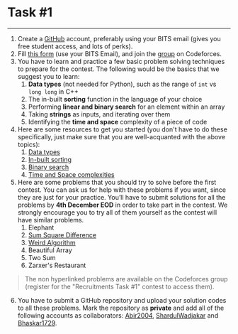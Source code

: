 # Task #1

****
 
1. Create a [GitHub](https://github.com/) account, preferably using your BITS email (gives you free student access, and lots of perks). 
2. Fill [this form](https://forms.gle/5ESgvtgA4jhdFwZ89) (use your BITS Email), and join the [group](https://codeforces.com/group/xAHU6B1kzn/contests) on Codeforces.
3. You have to learn and practice a few basic problem solving techniques to prepare for the contest. The following would be the basics that we suggest you to learn:
   1. **Data types** (not needed for Python), such as the range of ```int``` vs ```long long``` in C++
   2. The in-built **sorting** function in the language of your choice
   3. Performing **linear and binary search** for an element within an array
   4. Taking **strings** as inputs, and iterating over them
   5. Identifying the **time and space** complexity of a piece of code
4. Here are some resources to get you started (you don't have to do these specifically, just make sure that you are well-acquanted with the above topics):
   1. [Data types](https://usaco.guide/general/data-types?lang=cpp)
   2. [In-built sorting](https://www.geeksforgeeks.org/know-sorting-algorithm-set-1-sorting-weapons-used-programming-languages/)
   3. [Binary search](https://www.geeksforgeeks.org/binary-search/)
   4. [Time and Space complexities](https://www.youtube.com/watch?v=9TlHvipP5yA&t=2s)
5. Here are some problems that you should try to solve before the first contest. You can ask us for help with these problems if you want, since they are just for your practice. You’ll have to submit solutions for all the problems by **4th December EOD** in order to take part in the contest. We strongly encourage you to try all of them yourself as the contest will have similar problems.
   1. Elephant
   2. [Sum Square Difference](https://www.hackerrank.com/contests/projecteuler/challenges/euler006/problem)
   3. [Weird Algorithm](https://cses.fi/problemset/task/1068)
   4. Beautiful Array
   5. Two Sum
   6. Zarxer's Restaurant
> The non hyperlinked problems are available on the Codeforces group (register for the "Recruitments Task #1" contest to access them).
6. You have to submit a GitHub repository and upload your solution codes to all these problems. Mark the repository as **private** and add all of the following accounts as collaborators: [Abir2004](https://github.com/Abir2003), [ShardulWadjakar](https://github.com/ShardulWadajkar) and [Bhaskar1729](https://github.com/Bhaskar1729).

